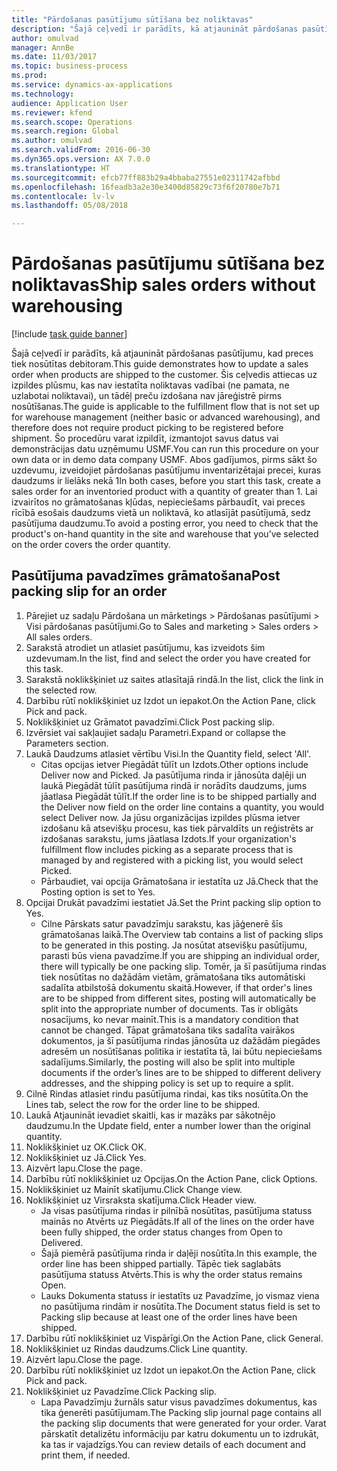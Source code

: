```yaml
--- 
title: "Pārdošanas pasūtījumu sūtīšana bez noliktavas"
description: "Šajā ceļvedī ir parādīts, kā atjaunināt pārdošanas pasūtījumu, kad preces tiek nosūtītas debitoram."
author: omulvad
manager: AnnBe
ms.date: 11/03/2017
ms.topic: business-process
ms.prod: 
ms.service: dynamics-ax-applications
ms.technology: 
audience: Application User
ms.reviewer: kfend
ms.search.scope: Operations
ms.search.region: Global
ms.author: omulvad
ms.search.validFrom: 2016-06-30
ms.dyn365.ops.version: AX 7.0.0
ms.translationtype: HT
ms.sourcegitcommit: efcb77ff883b29a4bbaba27551e02311742afbbd
ms.openlocfilehash: 16feadb3a2e30e3400d85829c73f6f20780e7b71
ms.contentlocale: lv-lv
ms.lasthandoff: 05/08/2018

---
```

# <a name="ship-sales-orders-without-warehousing"></a><span data-ttu-id="87491-103">Pārdošanas pasūtījumu sūtīšana bez noliktavas</span><span class="sxs-lookup"><span data-stu-id="87491-103">Ship sales orders without warehousing</span></span>

[!include [task guide banner](../../includes/task-guide-banner.md)]

<span data-ttu-id="87491-104">Šajā ceļvedī ir parādīts, kā atjaunināt pārdošanas pasūtījumu, kad preces tiek nosūtītas debitoram.</span><span class="sxs-lookup"><span data-stu-id="87491-104">This guide demonstrates how to update a sales order when products are shipped to the customer.</span></span> <span data-ttu-id="87491-105">Šis ceļvedis attiecas uz izpildes plūsmu, kas nav iestatīta noliktavas vadībai (ne pamata, ne uzlabotai noliktavai), un tādēļ preču izdošana nav jāreģistrē pirms nosūtīšanas.</span><span class="sxs-lookup"><span data-stu-id="87491-105">The guide is applicable to the fulfillment flow that is not set up for warehouse management (neither basic or advanced warehousing), and therefore does not require product picking to be registered before shipment.</span></span> <span data-ttu-id="87491-106">Šo procedūru varat izpildīt, izmantojot savus datus vai demonstrācijas datu uzņēmumu USMF.</span><span class="sxs-lookup"><span data-stu-id="87491-106">You can run this procedure on your own data or in demo data company USMF.</span></span> <span data-ttu-id="87491-107">Abos gadījumos, pirms sākt šo uzdevumu, izveidojiet pārdošanas pasūtījumu inventarizētajai precei, kuras daudzums ir lielāks nekā 1</span><span class="sxs-lookup"><span data-stu-id="87491-107">In both cases, before you start this task, create a sales order for an inventoried product with a quantity of greater than 1.</span></span> <span data-ttu-id="87491-108">Lai izvairītos no grāmatošanas kļūdas, nepieciešams pārbaudīt, vai preces rīcībā esošais daudzums vietā un noliktavā, ko atlasījāt pasūtījumā, sedz pasūtījuma daudzumu.</span><span class="sxs-lookup"><span data-stu-id="87491-108">To avoid a posting error, you need to check that the product's on-hand quantity in the site and warehouse that you’ve selected on the order covers the order quantity.</span></span>


## <a name="post-packing-slip-for-an-order"></a><span data-ttu-id="87491-109">Pasūtījuma pavadzīmes grāmatošana</span><span class="sxs-lookup"><span data-stu-id="87491-109">Post packing slip for an order</span></span>
1. <span data-ttu-id="87491-110">Pārejiet uz sadaļu Pārdošana un mārketings > Pārdošanas pasūtījumi > Visi pārdošanas pasūtījumi.</span><span class="sxs-lookup"><span data-stu-id="87491-110">Go to Sales and marketing > Sales orders > All sales orders.</span></span>
2. <span data-ttu-id="87491-111">Sarakstā atrodiet un atlasiet pasūtījumu, kas izveidots šim uzdevumam.</span><span class="sxs-lookup"><span data-stu-id="87491-111">In the list, find and select the order you have created for this task.</span></span>
3. <span data-ttu-id="87491-112">Sarakstā noklikšķiniet uz saites atlasītajā rindā.</span><span class="sxs-lookup"><span data-stu-id="87491-112">In the list, click the link in the selected row.</span></span>
4. <span data-ttu-id="87491-113">Darbību rūtī noklikšķiniet uz Izdot un iepakot.</span><span class="sxs-lookup"><span data-stu-id="87491-113">On the Action Pane, click Pick and pack.</span></span>
5. <span data-ttu-id="87491-114">Noklikšķiniet uz Grāmatot pavadzīmi.</span><span class="sxs-lookup"><span data-stu-id="87491-114">Click Post packing slip.</span></span>
6. <span data-ttu-id="87491-115">Izvērsiet vai sakļaujiet sadaļu Parametri.</span><span class="sxs-lookup"><span data-stu-id="87491-115">Expand or collapse the Parameters section.</span></span>
7. <span data-ttu-id="87491-116">Laukā Daudzums atlasiet vērtību Visi.</span><span class="sxs-lookup"><span data-stu-id="87491-116">In the Quantity field, select 'All'.</span></span>
    * <span data-ttu-id="87491-117">Citas opcijas ietver Piegādāt tūlīt un Izdots.</span><span class="sxs-lookup"><span data-stu-id="87491-117">Other options include Deliver now and Picked.</span></span> <span data-ttu-id="87491-118">Ja pasūtījuma rinda ir jānosūta daļēji un laukā Piegādāt tūlīt pasūtījuma rindā ir norādīts daudzums, jums jāatlasa Piegādāt tūlīt.</span><span class="sxs-lookup"><span data-stu-id="87491-118">If the order line is to be shipped partially and the Deliver now field on the order line contains a quantity, you would select Deliver now.</span></span> <span data-ttu-id="87491-119">Ja jūsu organizācijas izpildes plūsma ietver izdošanu kā atsevišķu procesu, kas tiek pārvaldīts un reģistrēts ar izdošanas sarakstu, jums jāatlasa Izdots.</span><span class="sxs-lookup"><span data-stu-id="87491-119">If your organization's fulfillment flow includes picking as a separate process that is managed by and registered with a picking list, you would select Picked.</span></span>  
    * <span data-ttu-id="87491-120">Pārbaudiet, vai opcija Grāmatošana ir iestatīta uz Jā.</span><span class="sxs-lookup"><span data-stu-id="87491-120">Check that the Posting option is set to Yes.</span></span>  
8. <span data-ttu-id="87491-121">Opcijai Drukāt pavadzīmi iestatiet Jā.</span><span class="sxs-lookup"><span data-stu-id="87491-121">Set the Print packing slip option to Yes.</span></span>
    * <span data-ttu-id="87491-122">Cilne Pārskats satur pavadzīmju sarakstu, kas jāģenerē šīs grāmatošanas laikā.</span><span class="sxs-lookup"><span data-stu-id="87491-122">The Overview tab contains a list of packing slips to be generated in this posting.</span></span> <span data-ttu-id="87491-123">Ja nosūtat atsevišķu pasūtījumu, parasti būs viena pavadzīme.</span><span class="sxs-lookup"><span data-stu-id="87491-123">If you are shipping an individual order, there will typically be one packing slip.</span></span> <span data-ttu-id="87491-124">Tomēr, ja šī pasūtījuma rindas tiek nosūtītas no dažādām vietām, grāmatošana tiks automātiski sadalīta atbilstošā dokumentu skaitā.</span><span class="sxs-lookup"><span data-stu-id="87491-124">However, if that order's lines are to be shipped from different sites, posting will automatically be split into the appropriate number of documents.</span></span> <span data-ttu-id="87491-125">Tas ir obligāts nosacījums, ko nevar mainīt.</span><span class="sxs-lookup"><span data-stu-id="87491-125">This is a mandatory condition that cannot be changed.</span></span> <span data-ttu-id="87491-126">Tāpat grāmatošana tiks sadalīta vairākos dokumentos, ja šī pasūtījuma rindas jānosūta uz dažādām piegādes adresēm un nosūtīšanas politika ir iestatīta tā, lai būtu nepieciešams sadalījums.</span><span class="sxs-lookup"><span data-stu-id="87491-126">Similarly, the posting will also be split into multiple documents if the order’s lines are to be shipped to different delivery addresses, and the shipping policy is set up to require a split.</span></span>  
9. <span data-ttu-id="87491-127">Cilnē Rindas atlasiet rindu pasūtījuma rindai, kas tiks nosūtīta.</span><span class="sxs-lookup"><span data-stu-id="87491-127">On the Lines tab, select the row for the order line to be shipped.</span></span>
10. <span data-ttu-id="87491-128">Laukā Atjaunināt ievadiet skaitli, kas ir mazāks par sākotnējo daudzumu.</span><span class="sxs-lookup"><span data-stu-id="87491-128">In the Update field, enter a number lower than the original quantity.</span></span>
11. <span data-ttu-id="87491-129">Noklikšķiniet uz OK.</span><span class="sxs-lookup"><span data-stu-id="87491-129">Click OK.</span></span>
12. <span data-ttu-id="87491-130">Noklikšķiniet uz Jā.</span><span class="sxs-lookup"><span data-stu-id="87491-130">Click Yes.</span></span>
13. <span data-ttu-id="87491-131">Aizvērt lapu.</span><span class="sxs-lookup"><span data-stu-id="87491-131">Close the page.</span></span>
14. <span data-ttu-id="87491-132">Darbību rūtī noklikšķiniet uz Opcijas.</span><span class="sxs-lookup"><span data-stu-id="87491-132">On the Action Pane, click Options.</span></span>
15. <span data-ttu-id="87491-133">Noklikšķiniet uz Mainīt skatījumu.</span><span class="sxs-lookup"><span data-stu-id="87491-133">Click Change view.</span></span>
16. <span data-ttu-id="87491-134">Noklikšķiniet uz Virsraksta skatījuma.</span><span class="sxs-lookup"><span data-stu-id="87491-134">Click Header view.</span></span>
    * <span data-ttu-id="87491-135">Ja visas pasūtījuma rindas ir pilnībā nosūtītas, pasūtījuma statuss mainās no Atvērts uz Piegādāts.</span><span class="sxs-lookup"><span data-stu-id="87491-135">If all of the lines on the order have been fully shipped, the order status changes from Open to Delivered.</span></span>  
    * <span data-ttu-id="87491-136">Šajā piemērā pasūtījuma rinda ir daļēji nosūtīta.</span><span class="sxs-lookup"><span data-stu-id="87491-136">In this example, the order line has been shipped partially.</span></span> <span data-ttu-id="87491-137">Tāpēc tiek saglabāts pasūtījuma statuss Atvērts.</span><span class="sxs-lookup"><span data-stu-id="87491-137">This is why the order status remains Open.</span></span>     
    * <span data-ttu-id="87491-138">Lauks Dokumenta statuss ir iestatīts uz Pavadzīme, jo vismaz viena no pasūtījuma rindām ir nosūtīta.</span><span class="sxs-lookup"><span data-stu-id="87491-138">The Document status field is set to Packing slip because at least one of the order lines have been shipped.</span></span>  
17. <span data-ttu-id="87491-139">Darbību rūtī noklikšķiniet uz Vispārīgi.</span><span class="sxs-lookup"><span data-stu-id="87491-139">On the Action Pane, click General.</span></span>
18. <span data-ttu-id="87491-140">Noklikšķiniet uz Rindas daudzums.</span><span class="sxs-lookup"><span data-stu-id="87491-140">Click Line quantity.</span></span>
19. <span data-ttu-id="87491-141">Aizvērt lapu.</span><span class="sxs-lookup"><span data-stu-id="87491-141">Close the page.</span></span>
20. <span data-ttu-id="87491-142">Darbību rūtī noklikšķiniet uz Izdot un iepakot.</span><span class="sxs-lookup"><span data-stu-id="87491-142">On the Action Pane, click Pick and pack.</span></span>
21. <span data-ttu-id="87491-143">Noklikšķiniet uz Pavadzīme.</span><span class="sxs-lookup"><span data-stu-id="87491-143">Click Packing slip.</span></span>
    * <span data-ttu-id="87491-144">Lapa Pavadzīmju žurnāls satur visus pavadzīmes dokumentus, kas tika ģenerēti pasūtījumam.</span><span class="sxs-lookup"><span data-stu-id="87491-144">The Packing slip journal page contains all the packing slip documents that were generated for your order.</span></span> <span data-ttu-id="87491-145">Varat pārskatīt detalizētu informāciju par katru dokumentu un to izdrukāt, ka tas ir vajadzīgs.</span><span class="sxs-lookup"><span data-stu-id="87491-145">You can review details of each document and print them, if needed.</span></span>  


